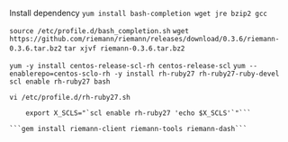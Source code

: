 Install dependency
```yum install bash-completion wget jre bzip2 gcc```

```source /etc/profile.d/bash_completion.sh```
```wget https://github.com/riemann/riemann/releases/download/0.3.6/riemann-0.3.6.tar.bz2```
```tar xjvf riemann-0.3.6.tar.bz2```


```yum -y install centos-release-scl-rh centos-release-scl```
```yum --enablerepo=centos-sclo-rh -y install rh-ruby27 rh-ruby27-ruby-devel```
```scl enable rh-ruby27 bash```

```vi /etc/profile.d/rh-ruby27.sh```
```    source /opt/rh/rh-ruby27/enable
    export X_SCLS="`scl enable rh-ruby27 'echo $X_SCLS'`"```

```gem install riemann-client riemann-tools riemann-dash```

